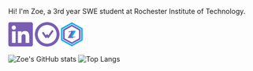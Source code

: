 Hi! I'm Zoe, a 3rd year SWE student at Rochester Institute of Technology.

<a href="https://www.linkedin.com/in/zoe-rizzo/"><img src="linkedin.png" width="50"></a>  <a href="https://wakatime.com/@zizz0"><img src="wakatime.png" width="50"></a><a href="https://zizz-0.github.io/portfolio/"><img src="z.png" width="50"></a>

![Zoe's GitHub stats](https://github-readme-stats.vercel.app/api?username=zizz-0&show_icons=true&hide=stars&bg_color=00000000&title_color=68a2d9&text_color=8d57c2&hide_rank=true&ring_color=824db8&icon_color=68a2d9&line_height=24) ![Top Langs](https://github-readme-stats.vercel.app/api/top-langs/?username=zizz-0&layout=compact&bg_color=00000000&title_color=68a2d9&text_color=8d57c2&size_weight=0.5&count_weight=0.5)